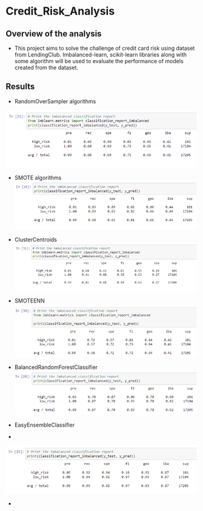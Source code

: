 # Credit_Risk_Analysis

## Overview of the analysis

- This project aims to solve the challenge of credit card risk using dataset from LendingClub. Imbalanced-learn, scikit-learn libraries along with some algorithm will be used to evaluate the performance of models created from the dataset.

## Results
- RandomOverSampler algorithms

![Optional Text](Resources/Random_Oversampling.PNG)

- SMOTE algorithms
![Optional Text](Resources/SMOTE_Oversampling.PNG)

- ClusterCentroids
![Optional Text](Resources/Undersampling.PNG)

- SMOTEENN
![Optional Text](Resources/Combination_Sampling.PNG)


- BalancedRandomForestClassifier
![Optional Text](Resources/BRFC.PNG)

- EasyEnsembleClassifier
- 
![Optional Text](Resources/EEAC.PNG)

-
